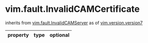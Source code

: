vim.fault.InvalidCAMCertificate
===============================
inherits from [vim.fault.InvalidCAMServer](docs/vim.fault.InvalidCAMServer.md)
as of [vim.version.version7](docs/vim.version.md)

| property | type | optional |
|:---------|:-----|:---------|

